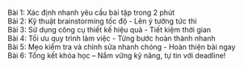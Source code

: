 Bài 1: Xác định nhanh yêu cầu bài tập trong 2 phút  
Bài 2: Kỹ thuật brainstorming tốc độ - Lên ý tưởng tức thì  
Bài 3: Sử dụng công cụ thiết kế hiệu quả - Tiết kiệm thời gian  
Bài 4: Tối ưu quy trình làm việc - Từng bước hoàn thành nhanh  
Bài 5: Mẹo kiểm tra và chỉnh sửa nhanh chóng - Hoàn thiện bài ngay  
Bài 6: Tổng kết khóa học – Nắm vững kỹ năng, tự tin với deadline!